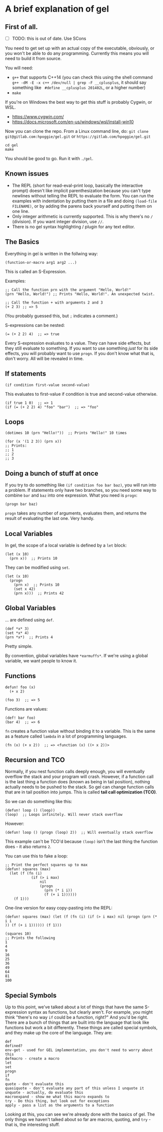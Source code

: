 # A brief explanation of gel

## First of all.

- [ ] TODO: this is out of date. Use SCons

You need to get set up with an actual copy of the executable, obviously, or you
won't be able to do any programming. Currently this means you will need to build
it from source.

You will need:
- `g++` that supports C++14 (you can check this using the shell command `g++ -dM
  -E -x c++ /dev/null | grep -F __cplusplus`, it should say something like `
  #define __cplusplus 201402L`, or a higher number)
- `make`

If you're on Windows the best way to get this stuff is probably Cygwin, or WSL.
- https://www.cygwin.com/
- https://docs.microsoft.com/en-us/windows/wsl/install-win10

Now you can clone the repo. From a Linux command line, do:
`git clone git@gitlab.com:hpoggie/gel.git` or `https://gitlab.com/hpoggie/gel.git`

```
cd gel
make
```

You should be good to go. Run it with `./gel`.

## Known issues

- The REPL (short for read-eval-print loop, basically the interactive prompt)
  doesn't like implicit parenthesization because you can't type newlines without
  telling the REPL to evaluate the form. You can run the examples with
  indentation by putting them in a file and doing `(load-file FILENAME)`, or by
  adding the parens back yourself and putting them on one line.
- Only integer arithmetic is currently supported. This is why there's no `/`
  (division). If you want integer division, use `//`.
- There is no gel syntax highlighting / plugin for any text editor.

## The Basics

Everything in gel is written in the follwing way:
```
(function-or-macro arg1 arg2 ...)
```
This is called an S-Expression.

Examples:

```
;; Call the function prn with the argument "Hello, World!"
(prn "Hello, World!") ;; Prints "Hello, World!". An unexpected twist.

;; Call the function + with arguments 2 and 3
(+ 2 3) ;; => 5
```

(You probably guessed this, but `;` indicates a comment.)

S-expressions can be nested:
```
(= (+ 2 2) 4)  ;; => true
```

Every S-expression evaluates to a value. They can have side effects, but they
still evaluate to something. If you want to use something _just_ for its side
effects, you will probably want to use `progn`. If you don't know what that is,
don't worry. All will be revealed in time.

## If statements

```
(if condition first-value second-value)
```
This evaluates to first-value if condition is true and second-value otherwise.

```
(if true 1 0)  ;; => 1
(if (= (+ 2 2) 4) "foo" "bar")  ;; => "foo"
```

## Loops

```
(dotimes 10 (prn "Hello!"))  ;; Prints "Hello!" 10 times

(for (x '(1 2 3)) (prn x))
;; Prints:
;; 1
;; 2
;; 3
```

## Doing a bunch of stuff at once

If you try to do something like `(if condition foo bar baz)`, you will run
into a problem. If statements only have two branches, so you need some way 
to combine `bar` and `baz` into one expression. What you need is `progn`:

```
(progn bar baz)
```

`progn` takes any number of arguments, evaluates them, and returns the 
result of evaluating the last one. Very handy.

## Local Variables

In gel, the scope of a local variable is defined by a `let` block:

```
(let (x 10)
  (prn x))  ;; Prints 10
```

They can be modified using `set`.

```
(let (x 10)
  (progn
    (prn x)  ;; Prints 10
    (set x 42)
    (prn x)))  ;; Prints 42
```

## Global Variables

... are defined using `def`.

```
(def *x* 3)
(set *x* 4)
(prn *x*)  ;; Prints 4
```

Pretty simple.

By convention, global variables have `*earmuffs*`. If we're using a global variable, we want people to know it.

## Functions

```
defun! foo (x)
  (+ x 2)
  
(foo 3)  ;; => 5
```

Functions are values:

```
(def! bar foo)
(bar 4)  ;; => 6
```

`fn` creates a function value without binding it to a variable. This is the same
as a feature called `lambda` in a lot of programming languages.

```
(fn (x) (+ x 2))  ;; => <function (x) ((+ x 2))>
```

## Recursion and TCO

Normally, if you nest function calls deeply enough, you will eventually overflow
the stack and your program will crash. However, if a function call is the last
thing a function does (known as being in tail position), nothing actually needs
to be pushed to the stack. So gel can change function calls that are in tail
position into jumps. This is called __tail call optimization (TCO)__.

So we can do something like this:

```
(defun! loop () (loop))
(loop)  ;; Loops infinitely. Will never stack overflow
```

However:

```
(defun! loop () (progn (loop) 2))  ;; Will eventually stack overflow
```

This example can't be TCO'd because `(loop)` isn't the last thing the function
does - it also returns `2`.

You can use this to fake a loop:

```
;; Print the perfect squares up to max
(defun! squares (max)
  (let (f (fn (i)
            (if (> i max)
                nil
                (progn
                  (prn (* i i))
                  (f (+ i 1))))))
    (f 1)))
```

One-line version for easy copy-pasting into the REPL:

```
(defun! squares (max) (let (f (fn (i) (if (> i max) nil (progn (prn (* i i
)) (f (+ i 1)))))) (f 1)))

(squares 10)
;; Prints the following
1
4
9
16
25
36
49
64
81
100
```

## Special Symbols

Up to this point, we've talked about a lot of things that have the same
S-expression syntax as functions, but clearly aren't. For example, you might
think "there's no way `if` could be a function, right?" And you'd be right.
There are a bunch of things that are built into the language that look like
functions but work a bit differently. These things are called special symbols,
and they make up the core of the language. They are:

```
def
defined?
env-get - used for GEL implementation, you don't need to worry about this
defmacro - create a macro
let
set
progn
if
fn
quote - don't evaluate this
quasiquote - don't evaluate any part of this unless I unquote it
unquote - actually, do evaluate this
macroexpand - show me what this macro expands to
try - Do this thing, but look out for exceptions
apply - pass a list as the arguments to a function
```

Looking at this, you can see we're already done with the basics of gel. The only
things we haven't talked about so far are macros, quoting, and `try` - that is,
the interesting stuff.
